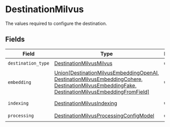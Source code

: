 # DestinationMilvus

The values required to configure the destination.


## Fields

| Field                                                                                                                                                                                               | Type                                                                                                                                                                                                | Required                                                                                                                                                                                            | Description                                                                                                                                                                                         |
| --------------------------------------------------------------------------------------------------------------------------------------------------------------------------------------------------- | --------------------------------------------------------------------------------------------------------------------------------------------------------------------------------------------------- | --------------------------------------------------------------------------------------------------------------------------------------------------------------------------------------------------- | --------------------------------------------------------------------------------------------------------------------------------------------------------------------------------------------------- |
| `destination_type`                                                                                                                                                                                  | [DestinationMilvusMilvus](../../models/shared/destinationmilvusmilvus.md)                                                                                                                           | :heavy_check_mark:                                                                                                                                                                                  | N/A                                                                                                                                                                                                 |
| `embedding`                                                                                                                                                                                         | [Union[DestinationMilvusEmbeddingOpenAI, DestinationMilvusEmbeddingCohere, DestinationMilvusEmbeddingFake, DestinationMilvusEmbeddingFromField]](../../models/shared/destinationmilvusembedding.md) | :heavy_check_mark:                                                                                                                                                                                  | Embedding configuration                                                                                                                                                                             |
| `indexing`                                                                                                                                                                                          | [DestinationMilvusIndexing](../../models/shared/destinationmilvusindexing.md)                                                                                                                       | :heavy_check_mark:                                                                                                                                                                                  | Indexing configuration                                                                                                                                                                              |
| `processing`                                                                                                                                                                                        | [DestinationMilvusProcessingConfigModel](../../models/shared/destinationmilvusprocessingconfigmodel.md)                                                                                             | :heavy_check_mark:                                                                                                                                                                                  | N/A                                                                                                                                                                                                 |